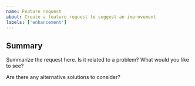 ```yaml
---
name: Feature request
about: Create a feature request to suggest an improvement
labels: ['enhancement']
---
```


## Summary

Summarize the request here. Is it related to a problem? What would you like to see?

Are there any alternative solutions to consider?
